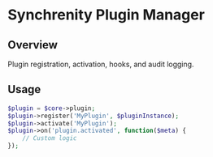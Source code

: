 # Synchrenity Plugin Manager

## Overview
Plugin registration, activation, hooks, and audit logging.

## Usage
```php
$plugin = $core->plugin;
$plugin->register('MyPlugin', $pluginInstance);
$plugin->activate('MyPlugin');
$plugin->on('plugin.activated', function($meta) {
    // Custom logic
});
```
